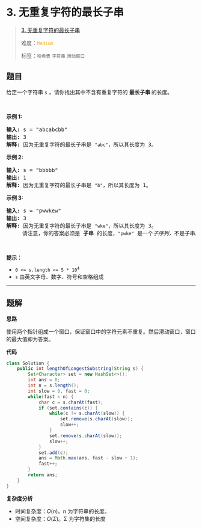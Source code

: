 # 3. 无重复字符的最长子串

> [3. 无重复字符的最长子串](https://leetcode.cn/problems/longest-substring-without-repeating-characters/)
>
> 难度：<font color=orange>`Medium`</font>
>
> 标签：`哈希表` `字符串` `滑动窗口`

## 题目

<p>给定一个字符串 <code>s</code> ，请你找出其中不含有重复字符的&nbsp;<strong>最长子串&nbsp;</strong>的长度。</p>

<p>&nbsp;</p>

<p><strong>示例&nbsp;1:</strong></p>

<pre>
<strong>输入: </strong>s = "abcabcbb"
<strong>输出: </strong>3 
<strong>解释:</strong> 因为无重复字符的最长子串是 <code>"abc"</code>，所以其长度为 3。
</pre>

<p><strong>示例 2:</strong></p>

<pre>
<strong>输入: </strong>s = "bbbbb"
<strong>输出: </strong>1
<strong>解释: </strong>因为无重复字符的最长子串是 <code>"b"</code>，所以其长度为 1。
</pre>

<p><strong>示例 3:</strong></p>

<pre>
<strong>输入: </strong>s = "pwwkew"
<strong>输出: </strong>3
<strong>解释: </strong>因为无重复字符的最长子串是&nbsp;<code>"wke"</code>，所以其长度为 3。
&nbsp;    请注意，你的答案必须是 <strong>子串 </strong>的长度，<code>"pwke"</code>&nbsp;是一个<em>子序列，</em>不是子串。
</pre>

<p>&nbsp;</p>

<p><strong>提示：</strong></p>

<ul>
	<li><code>0 &lt;= s.length &lt;= 5 * 10<sup>4</sup></code></li>
	<li><code>s</code>&nbsp;由英文字母、数字、符号和空格组成</li>
</ul>


--------------------

## 题解

**思路**

使用两个指针组成一个窗口，保证窗口中的字符元素不重复。然后滑动窗口，窗口的最大值即为答案。

**代码**

```java
class Solution {
    public int lengthOfLongestSubstring(String s) {
        Set<Character> set = new HashSet<>();
        int ans = 0;
        int n = s.length();
        int slow = 0, fast = 0;
        while(fast < n) {
            char c = s.charAt(fast);
            if (set.contains(c)) {
                while(c != s.charAt(slow)) {
                    set.remove(s.charAt(slow));
                    slow++;
                }
                set.remove(s.charAt(slow));
                slow++;
            }
            set.add(c);
            ans = Math.max(ans, fast - slow + 1);
            fast++;
        }
        return ans;
    }
}
```

**复杂度分析**

- 时间复杂度：$O(n)$。n 为字符串的长度。
- 空间复杂度：$O(Σ)$。Σ 为字符集的长度
